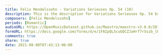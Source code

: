 ```yaml
---
title: Felix Mendelssohn - Variations Serieuses Op. 54 (10)
description: This is the description for Variations Serieuses Op. 54 by Felix Mendelssohn
composers: [Felix Mendelssohn]
periods: [Romantic]
audioURL: https://OpenMusicDataset.github.io/Maestro/maestro-v3.0.0/2015/MIDI-Unprocessed_R2_D1-2-3-6-7-8-11_mid--AUDIO-from_mp3_07_R2_2015_wav--2.midi
formURL: https://docs.google.com/forms/d/e/1FAIpQLScuGQCZJaHrf7rSszb_lH7pkHZl7TcS8P10iu7o3QX9z7jNgg/viewform
comments: true
share: true
date: 2021-08-08T07:43:13-06:00
---
```

